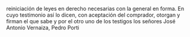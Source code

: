 reiniciación de leyes en derecho necesarias con la general
en forma. En cuyo testimonio así lo dicen, con aceptación del
comprador, otorgan y firman el que sabe y por el otro uno de
los testigos los señores José Antonio Vernaiza, Pedro Porti